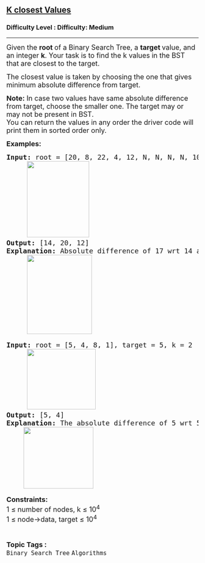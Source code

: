 <h2><a href="https://www.geeksforgeeks.org/problems/k-closest-values/1?timeMachineDate=2025-10-19">K closest Values</a></h2><h3>Difficulty Level : Difficulty: Medium</h3><hr><div class="problems_problem_content__Xm_eO"><p><span style="font-size: 18px;">Given the </span><strong style="font-size: 18px;">root </strong><span style="font-size: 18px;">of a Binary Search Tree, a <strong>target </strong>value, and an integer <strong>k</strong>. Your task is to find the k values in the BST that are closest to the target.</span></p>
<p><span style="font-size: 18px;">The closest value is taken by choosing the one that gives minimum absolute difference from target.</span></p>
<p><span style="font-size: 18px;"><strong>Note:</strong> In case two values have same absolute difference from target, choose the smaller one. The target may or may not be present in BST.<br>You can return the values in any order the driver code will print them in sorted order only.</span></p>
<p><span style="font-size: 18px;"><strong>Examples:</strong></span></p>
<pre><span style="font-size: 18px;"><strong>Input: </strong>root = [20, 8, 22, 4, 12, N, N, N, N, 10, 14], target = 17, k = 3<br>     <img src="https://media.geeksforgeeks.org/img-practice/prod/addEditProblem/problem_desc/Web/Other/blobid0_1760340287.jpg" width="163" height="199">
<strong>Output: </strong>[14, 20, 12]<br><strong>Explanation:</strong> Absolute difference of 17 wrt 14 and 20 is 3 and 3, but we choose the smaller value in case of same absolute difference. So, 14 coes first and then 20. Then, 12 and 22 have same absolute difference, i.e., 5 from 17. But we choose the smaller value, i.e., 12.<br>     <img src="https://media.geeksforgeeks.org/img-practice/prod/addEditProblem/problem_desc/Web/Other/blobid1_1760346492.jpg" width="170" height="207"></span></pre>
<pre><span style="font-size: 18px;"><strong>Input: </strong>root = [5, 4, 8, 1], target = 5, k = 2<br>     <img src="https://media.geeksforgeeks.org/img-practice/prod/addEditProblem/problem_desc/Web/Other/blobid3_1760346735.jpg" width="180" height="158"><br><strong>Output: </strong>[5, 4]<br><strong>Explanation:</strong> </span><span style="font-size: 18px;">The absolute difference of 5 wrt 5 is 0, and for 4, the absolute difference is 1.</span><span style="font-size: 14pt;"><br> &nbsp; &nbsp;<img src="https://media.geeksforgeeks.org/img-practice/prod/addEditProblem/problem_desc/Web/Other/blobid4_1760346747.jpg" width="183" height="161"></span></pre>
<p><span style="font-size: 18px;"><strong>Constraints:</strong><br>1 ≤ number of nodes, k ≤ 10<sup>4</sup><sup><br></sup></span><span style="font-size: 18px;">1 ≤ node-&gt;data, target ≤ 10<sup>4</sup></span></p></div><br><p><span style=font-size:18px><strong>Topic Tags : </strong><br><code>Binary Search Tree</code>&nbsp;<code>Algorithms</code>&nbsp;